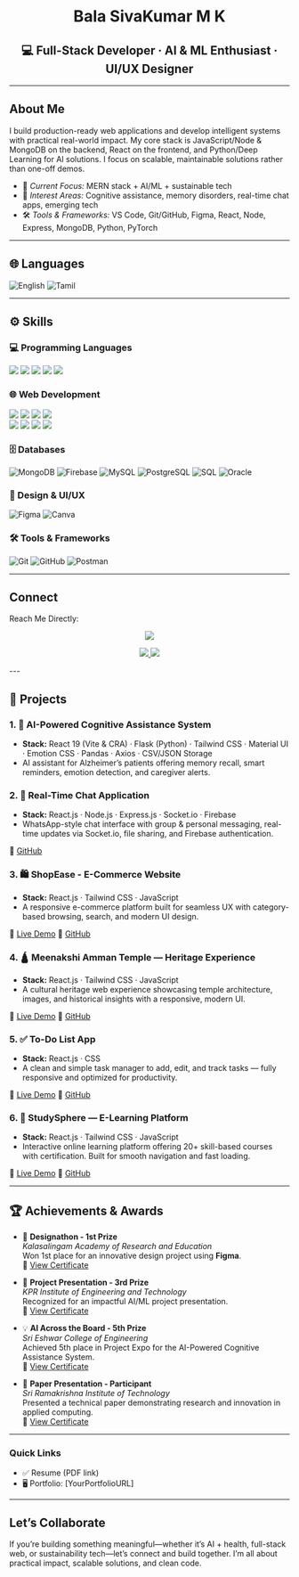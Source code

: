 <div align="center">
  <h1> Bala SivaKumar M K</h1>
  <h2><b>💻 Full-Stack Developer · AI & ML Enthusiast · UI/UX Designer  </b></h2>
</div>

---

## About Me  
I build production-ready web applications and develop intelligent systems with practical real-world impact. My core stack is JavaScript/Node & MongoDB on the backend, React on the frontend, and Python/Deep Learning for AI solutions. I focus on scalable, maintainable solutions rather than one-off demos.

- 🎯 *Current Focus:* MERN stack + AI/ML + sustainable tech  
- 🧠 *Interest Areas:* Cognitive assistance, memory disorders, real-time chat apps, emerging tech  
- 🛠 *Tools & Frameworks:* VS Code, Git/GitHub, Figma, React, Node, Express, MongoDB, Python, PyTorch

---

## 🌐 Languages
![English](https://img.shields.io/badge/English-0078D6?style=for-the-badge&logo=google-translate&logoColor=white)
![Tamil](https://img.shields.io/badge/Tamil-A52A2A?style=for-the-badge)

---

## ⚙️ Skills

### 💻 Programming Languages
<p>
  <img src="https://img.shields.io/badge/Python-3776AB?style=for-the-badge&logo=python&logoColor=white">
  <img src="https://img.shields.io/badge/Java-007396?style=for-the-badge&logo=openjdk&logoColor=white">
  <img src="https://img.shields.io/badge/JavaScript-F7DF1E?style=for-the-badge&logo=javascript&logoColor=black">
  <img src="https://img.shields.io/badge/TypeScript-007ACC?style=for-the-badge&logo=typescript&logoColor=white">
  <img src="https://img.shields.io/badge/C-00599C?style=for-the-badge&logo=c&logoColor=white">
</p>

### 🌐 Web Development
<p>
  <img src="https://img.shields.io/badge/Node.js-339933?style=for-the-badge&logo=node.js&logoColor=white">
  <img src="https://img.shields.io/badge/Express.js-000000?style=for-the-badge&logo=express&logoColor=white">
  <img src="https://img.shields.io/badge/FastAPI-009688?style=for-the-badge&logo=fastapi&logoColor=white">
  <img src="https://img.shields.io/badge/React.js-61DAFB?style=for-the-badge&logo=react&logoColor=black"> <br> 
  <img src="https://img.shields.io/badge/Svelte-FF3E00?style=for-the-badge&logo=svelte&logoColor=white">
  <img src="https://img.shields.io/badge/HTML5-E34F26?style=for-the-badge&logo=html5&logoColor=white">
  <img src="https://img.shields.io/badge/CSS3-1572B6?style=for-the-badge&logo=css3&logoColor=white">
  <img src="https://img.shields.io/badge/TailwindCSS-38B2AC?style=for-the-badge&logo=tailwind-css&logoColor=white">
</p>

### 🗄️ Databases
  ![MongoDB](https://img.shields.io/badge/MongoDB-47A248?style=for-the-badge&logo=mongodb&logoColor=white)
  ![Firebase](https://img.shields.io/badge/Firebase-FFCA28?style=for-the-badge&logo=firebase&logoColor=black)
  ![MySQL](https://img.shields.io/badge/MySQL-4479A1?style=for-the-badge&logo=mysql&logoColor=white)
  ![PostgreSQL](https://img.shields.io/badge/PostgreSQL-4169E1?style=for-the-badge&logo=postgresql&logoColor=white)
  ![SQL](https://img.shields.io/badge/SQL-336791?style=for-the-badge&logo=database&logoColor=white)
  ![Oracle](https://img.shields.io/badge/Oracle-F80000?style=for-the-badge&logo=oracle&logoColor=white)

### 🎨 Design & UI/UX
  ![Figma](https://img.shields.io/badge/Figma-F24E1E?style=for-the-badge&logo=figma&logoColor=white)
  ![Canva](https://img.shields.io/badge/Canva-00C4CC?style=for-the-badge&logo=canva&logoColor=white)

### 🛠 Tools & Frameworks 
  ![Git](https://img.shields.io/badge/Git-F05032?style=for-the-badge&logo=git&logoColor=white)
  ![GitHub](https://img.shields.io/badge/GitHub-181717?style=for-the-badge&logo=github&logoColor=white)
  ![Postman](https://img.shields.io/badge/Postman-FF6C37?style=for-the-badge&logo=postman&logoColor=white)

---
<h2> Connect </h2>
<p> Reach Me Directly:</p>

<p align="center">
  <a href="mailto:balasivakumar027@gmail.com">
    <img src="https://img.shields.io/badge/Gmail-balasivakumar027%40gmail.com-D14836?style=for-the-badge&logo=gmail&logoColor=white">
  </a>
</p>
<p align="center">
  <a href="https://www.linkedin.com/in/balasivakumar-mk/">
    <img src="https://img.shields.io/badge/LinkedIn-Bala%20Sivakumar-0077B5?style=for-the-badge&logo=linkedin&logoColor=white">
  </a>
  <a href="https://github.com/BalaSivaKumar27">
    <img src="https://img.shields.io/badge/GitHub-BalaSivaKumar27-181717?style=for-the-badge&logo=github&logoColor=white">
  </a>
</p>
---

## 🧩 Projects  

### 1. 🧠 AI-Powered Cognitive Assistance System  
  - **Stack:** React 19 (Vite & CRA) · Flask (Python) · Tailwind CSS · Material UI · Emotion CSS · Pandas · Axios · CSV/JSON Storage  
  - AI assistant for Alzheimer’s patients offering memory recall, smart reminders, emotion detection, and caregiver alerts.

### 2. 💬 Real-Time Chat Application  
  - **Stack:** React.js · Node.js · Express.js · Socket.io · Firebase  
  - WhatsApp-style chat interface with group & personal messaging, real-time updates via Socket.io, file sharing, and Firebase authentication.

🔗 [GitHub](https://github.com/BalaSivaKumar27/RealTime-Chat-App)  

### 3. 🛍️ ShopEase - E-Commerce Website  
  - **Stack:** React.js · Tailwind CSS · JavaScript  
  - A responsive e-commerce platform built for seamless UX with category-based browsing, search, and modern UI design.  

🔗 [Live Demo](https://shop-ease-e-commerce-website-plum.vercel.app/) 🔗 [GitHub](https://github.com/BalaSivaKumar27/ShopEase-E-Commerce-Website)  

### 4. 🛕 Meenakshi Amman Temple — Heritage Experience  
  - **Stack:** React.js · Tailwind CSS · JavaScript  
  - A cultural heritage web experience showcasing temple architecture, images, and historical insights with a responsive, modern UI.

🔗 [Live Demo](https://meenakshi-amman-temple.vercel.app/) 🔗 [GitHub](https://github.com/BalaSivaKumar27/Meenakshi-Amman-Temple)  

### 5. ✅ To-Do List App  
  - **Stack:** React.js · CSS  
  - A clean and simple task manager to add, edit, and track tasks — fully responsive and optimized for productivity.

🔗 [Live Demo](https://to-do-list-lilac-three-42.vercel.app/) 🔗 [GitHub](https://github.com/BalaSivaKumar27/To-do-listm)  

### 6. 📘 StudySphere — E-Learning Platform  
  - **Stack:** React.js · Tailwind CSS · JavaScript  
  - Interactive online learning platform offering 20+ skill-based courses with certification. Built for smooth navigation and fast loading.  

🔗 [Live Demo](https://study-sphere-omega-olive.vercel.app/) 🔗 [GitHub](https://github.com/BalaSivaKumar27/StudySphere-)  

---

## 🏆 Achievements & Awards  

- 🥇 **Designathon - 1st Prize**  
  *Kalasalingam Academy of Research and Education*  
  Won 1st place for an innovative design project using **Figma**.  
  📜 [View Certificate](https://ik.imagekit.io/SivaKumar/Certificates/Kalasalingam.jpg?updatedAt=1751303162762)

- 🥉 **Project Presentation - 3rd Prize**  
  *KPR Institute of Engineering and Technology*  
  Recognized for an impactful AI/ML project presentation.  
  📜 [View Certificate](https://ik.imagekit.io/SivaKumar/Certificates/KPR.jpg?updatedAt=1751303160926)

- 💡 **AI Across the Board - 5th Prize**  
  *Sri Eshwar College of Engineering*  
  Achieved 5th place in Project Expo for the AI-Powered Cognitive Assistance System.  
  📜 [View Certificate](https://ik.imagekit.io/SivaKumar/Certificates/Sri_Eshwar.jpg?updatedAt=1751303161371)

- 📄 **Paper Presentation - Participant**  
  *Sri Ramakrishna Institute of Technology*  
  Presented a technical paper demonstrating research and innovation in applied computing.  
  📜 [View Certificate](https://ik.imagekit.io/SivaKumar/Certificates/Sri%20Ramakrishna.jpg?updatedAt=1751303161858)
  
---

### Quick Links  
- ✅ Resume (PDF link)  
- 🖥 Portfolio: [YourPortfolioURL] 
---

## Let’s Collaborate  
If you’re building something meaningful—whether it’s AI + health, full-stack web, or sustainability tech—let’s connect and build together. I’m all about practical impact, scalable solutions, and clean code.  
